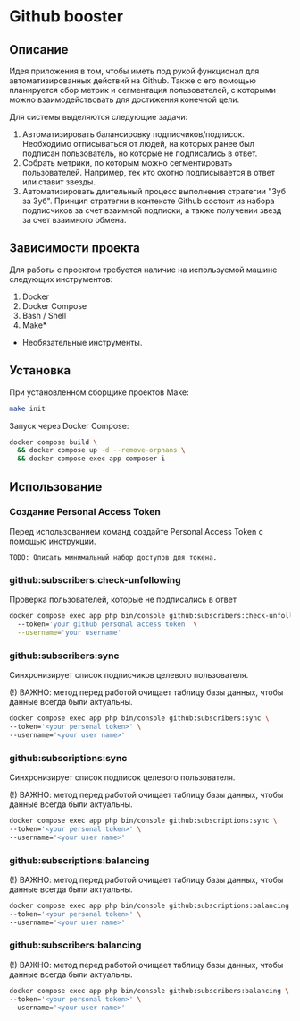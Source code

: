 # Github booster

## Описание

Идея приложения в том, чтобы иметь под рукой функционал для автоматизированных действий на Github. Также с его помощью планируется сбор метрик и сегментация пользователей, с которыми можно взаимодействовать для достижения конечной цели.

Для системы выделяются следующие задачи:

1. Автоматизировать балансировку подписчиков/подписок. Необходимо отписываться от людей, на которых ранее был подписан пользователь, но которые не подписались в ответ.
2. Собрать метрики, по которым можно сегментировать пользователей. Например, тех кто охотно подписывается в ответ или ставит звезды.
3. Автоматизировать длительный процесс выполнения стратегии "Зуб за Зуб". Принцип стратегии в контексте Github состоит из набора подписчиков за счет взаимной подписки, а также получении звезд за счет взаимного обмена.

## Зависимости проекта

Для работы с проектом требуется наличие на используемой машине следующих инструментов:

1. Docker
2. Docker Compose
3. Bash / Shell
4. Make*

* Необязательные инструменты.

## Установка

При установленном сборщике проектов Make:
```bash
make init
```

Запуск через Docker Compose:
```bash
docker compose build \
  && docker compose up -d --remove-orphans \
  && docker compose exec app composer i
```

## Использование

### Создание Personal Access Token

Перед использованием команд создайте Personal Access Token с [помощью инструкции](https://docs.github.com/ru/enterprise-cloud@latest/authentication/authenticating-with-saml-single-sign-on/authorizing-a-personal-access-token-for-use-with-saml-single-sign-on).

`TODO: Описать минимальный набор доступов для токена.`

### github:subscribers:check-unfollowing

Проверка пользователей, которые не подписались в ответ

```bash
docker compose exec app php bin/console github:subscribers:check-unfollowing \   
  --token='your github personal access token' \
  --username='your username'
```

### github:subscribers:sync

Синхронизирует список подписчиков целевого пользователя.

(!) ВАЖНО: метод перед работой очищает таблицу базы данных, чтобы данные всегда были актуальны.

```bash
docker compose exec app php bin/console github:subscribers:sync \ 
--token='<your personal token>' \
--username='<your user name>'
```

### github:subscriptions:sync

Синхронизирует список подписок целевого пользователя.

(!) ВАЖНО: метод перед работой очищает таблицу базы данных, чтобы данные всегда были актуальны.

```bash
docker compose exec app php bin/console github:subscriptions:sync \ 
--token='<your personal token>' \
--username='<your user name>'
```

### github:subscriptions:balancing

(!) ВАЖНО: метод перед работой очищает таблицу базы данных, чтобы данные всегда были актуальны.

```bash
docker compose exec app php bin/console github:subscriptions:balancing \
--token='<your personal token>' \
--username='<your user name>'
```

### github:subscribers:balancing

(!) ВАЖНО: метод перед работой очищает таблицу базы данных, чтобы данные всегда были актуальны.

```bash
docker compose exec app php bin/console github:subscribers:balancing \
--token='<your personal token>' \
--username='<your user name>'
```
